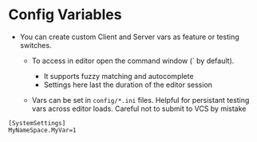 # Config Variables

- You can create custom Client and Server vars as feature or testing switches.
	- To access in editor open the command window (\` by default). 
		- It supports fuzzy matching and autocomplete
		- Settings here last the duration of the editor session
		
	- Vars can be set in `config/*.ini` files. Helpful for persistant testing vars across editor loads. Careful not to submit to VCS by mistake
```
[SystemSettings]
MyNameSpace.MyVar=1
```